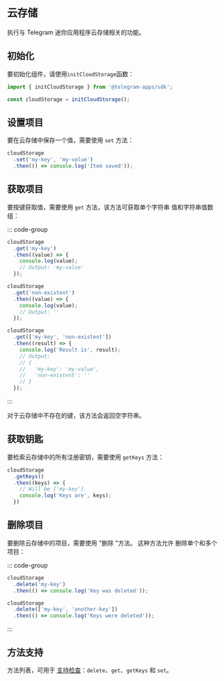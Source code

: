 # `云存储` 

执行与 Telegram 迷你应用程序云存储相关的功能。

## 初始化

要初始化组件，请使用`initCloudStorage`函数：

```typescript
import { initCloudStorage } from '@telegram-apps/sdk';

const cloudStorage = initCloudStorage();  
```

## 设置项目

要在云存储中保存一个值，需要使用 `set` 方法：

```typescript
cloudStorage
  .set('my-key', 'my-value')
  .then(() => console.log('Item saved'));
```

## 获取项目

要按键获取值，需要使用 `get` 方法，该方法可获取单个字符串
值和字符串值数组：

::: code-group

```typescript [Single value]
cloudStorage
  .get('my-key')
  .then((value) => {
    console.log(value);
    // Output: 'my-value'
  });

cloudStorage
  .get('non-existent')
  .then((value) => {
    console.log(value);
    // Output: ''
  });
```

```typescript [Array of values]
cloudStorage
  .get(['my-key', 'non-existent'])
  .then((result) => {
    console.log('Result is', result);
    // Output:
    // {
    //   'my-key': 'my-value',
    //   'non-existent': ''
    // }
  });
```

:::

对于云存储中不存在的键，该方法会返回空字符串。

## 获取钥匙

要检索云存储中的所有注册密钥，需要使用 `getKeys` 方法：

```typescript
cloudStorage
  .getKeys()
  .then((keys) => {
    // Will be ['my-key'].
    console.log('Keys are', keys);
  })
```

## 删除项目

要删除云存储中的项目，需要使用 "删除 "方法。 这种方法允许
删除单个和多个项目：

::: code-group

```typescript [Single item]
cloudStorage
  .delete('my-key')
  .then(() => console.log('Key was deleted'));
```

```typescript [Multiple items]
cloudStorage
  .delete(['my-key', 'another-key'])
  .then(() => console.log('Keys were deleted'));
```

:::

## 方法支持

方法列表，可用于 [支持检查](#methods-support)：`delete`、`get`、`getKeys` 和 `set`。
